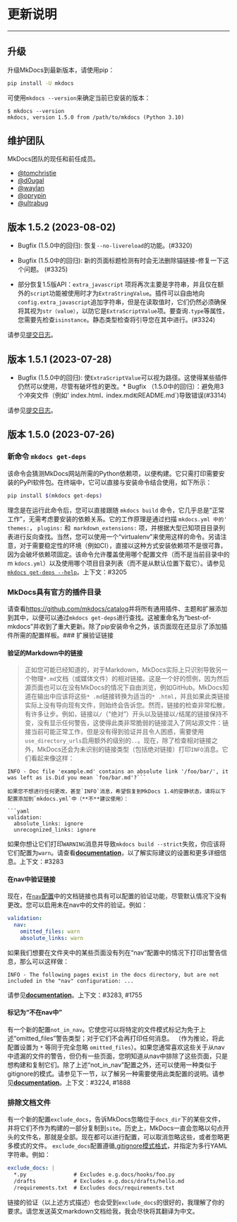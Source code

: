 # 更新说明

---


## 升级

升级MkDocs到最新版本，请使用pip：

```bash
pip install -U mkdocs
```

可使用`mkdocs --version`来确定当前已安装的版本：

```console
$ mkdocs --version
mkdocs, version 1.5.0 from /path/to/mkdocs (Python 3.10)
```

## 维护团队

MkDocs团队的现任和前任成员。
* [@tomchristie](https://github.com/tomchristie/)
* [@d0ugal](https://github.com/d0ugal/)
* [@waylan](https://github.com/waylan/)
* [@oprypin](https://github.com/oprypin/)
* [@ultrabug](https://github.com/ultrabug/)

## 版本 1.5.2 (2023-08-02)

*   Bugfix (1.5.0中的回归): 恢复`--no-livereload`的功能。(#3320)

*   Bugfix (1.5.0中的回归): 新的页面标题检测有时会无法删除锚链接-修复一下这个问题。 (#3325)

*   部分恢复1.5版API：`extra_javascript` 项将再次主要是字符串，并且仅在额外的`script`功能被使用时才为`ExtraStringValue`。插件可以自由地向`config.extra_javascript`追加字符串，但是在读取值时，它们仍然必须确保将其视为`str（value）`，以防它是`ExtraScriptValue`项。要查询`.type`等属性，您需要先检查`isinstance`。静态类型检查将引导您在其中进行。(#3324)

请参见[提交日志](https://github.com/mkdocs/mkdocs/compare/1.5.1...1.5.2)。

## 版本 1.5.1 (2023-07-28)

*   Bugfix (1.5.0中的回归): 使`ExtraScriptValue`可以视为路径。这使得某些插件仍然可以使用，尽管有破坏性的更改。*   Bugfix （1.5.0中的回归）：避免用3个冲突文件（例如' index.html`，`index.md`和`README.md`)导致错误(#3314)

请参见[提交日志](https://github.com/mkdocs/mkdocs/compare/1.5.0...1.5.1)。

## 版本 1.5.0 (2023-07-26)

### 新命令 `mkdocs get-deps`

该命令会猜测MkDocs网站所需的Python依赖项，以便构建。它只需打印需要安装的PyPI软件包。在终端中，它可以直接与安装命令结合使用，如下所示：

```bash
pip install $(mkdocs get-deps)
```

理念是在运行此命令后，您可以直接跟随 `mkdocs build` 命令，它几乎总是“正常工作”，无需考虑要安装的依赖关系。它的工作原理是通过扫描 `mkdocs.yml 中的' themes:`， `plugins:` 和` markdown_extensions:` 项，并根据大型已知项目目录列表进行反向查找。当然，您可以使用一个“virtualenv”来使用这样的命令。另请注意，对于需要稳定性的环境（例如CI），直接以这种方式安装依赖项不是很可靠，因为会破坏依赖项固定。该命令允许覆盖使用哪个配置文件（而不是当前目录中的m `kdocs.yml`）以及使用哪个项目目录列表（而不是从默认位置下载它）。请参见[`mkdocs get-deps --help`](../user-guide/cli.md#mkdocs-get-deps)。上下文：#3205

### MkDocs具有官方的插件目录

请查看<https://github.com/mkdocs/catalog>并将所有通用插件、主题和扩展添加到其中，以便可以通过`mkdocs get-deps`进行查找。这被重命名为“best-of-mkdocs”并收到了重大更新。除了pip安装命令之外，该页面现在还显示了添加插件所需的配置样板。### 扩展验证链接

#### 验证的Markdown中的链接

> 正如您可能已经知道的，对于Markdown，MkDocs实际上只识别导致另一个物理`*.md`文档（或媒体文件）的相对链接。这是一个好的惯例，因为然后源页面也可以在没有MkDocs的情况下自由浏览，例如GitHub。MkDocs知道在输出中应该将这些`* .md`链接转换为适当的`* .html`，并且如果此类链接实际上没有导向现有文件，则始终会告诉您。然而，链接的检查非常松散，有许多让步。例如，链接以`/`（“绝对”）开头以及链接以`/`结尾的链接保持不变，没有显示任何警告，这使得此类非常脆弱的链接混入了网站源文件：链接当前可能正常工作，但是没有得到验证并且令人困惑，需要使用`use_directory_urls`启用额外的级别的`..`。现在，除了检查相对链接之外，MkDocs还会为未识别的链接类型（包括绝对链接）打印`INFO`消息。它们看起来像这样：

```text
INFO - Doc file 'example.md' contains an absolute link '/foo/bar/', it was left as is.Did you mean `foo/bar.md'?```

如果您不想进行任何更改，甚至`INFO`消息，希望恢复到MkDocs 1.4的安静状态，请将以下配置添加到`mkdocs.yml`中（**不**建议使用）：

```yaml
validation:
  absolute_links: ignore
  unrecognized_links: ignore
```

如果你想让它们打印`WARNING`消息并导致`mkdocs build --strict`失败，你应该将它们配置为`warn`。请查看[**documentation**](../user-guide/configuration.md#validation)，以了解实际建议的设置和更多详细信息。上下文：#3283

#### 在nav中验证链接

现在，在[`nav`配置](../user-guide/configuration.md#nav)中的文档链接也具有可以配置的验证功能，尽管默认情况下没有更改。您可以启用未在nav中的文件的验证。例如：

```yaml
validation:
  nav:
    omitted_files: warn
    absolute_links: warn
```

如果我们想要在文件夹中的某些页面没有列在“nav”配置中的情况下打印出警告信息，那么可以这样做：

```text
INFO - The following pages exist in the docs directory, but are not included in the "nav" configuration: ...
```

请参见[**documentation**](../user-guide/configuration.md#validation)。上下文：#3283, #1755

#### 标记为“不在nav中”

有一个新的配置`not_in_nav`。它使您可以将特定的文件模式标记为免于上述“omitted_files”警告类型；对于它们不会再打印任何消息。 （作为推论，将此配置设置为 `*` 等同于完全忽略 `omitted_files`）。如果您通常喜欢这些关于从nav中遗漏的文件的警告，但仍有一些页面，您明知道从nav中排除了这些页面，只是想构建和复制它们。除了上述“not_in_nav”配置之外，还可以使用一种类似于gitignore的模式。请参见下一节，以了解另一种需要使用此类配置的说明。请参见[**documentation**](../user-guide/configuration.md#not_in_nav)。上下文：#3224, #1888

### 排除文档文件

有一个新的配置`exclude_docs`，告诉MkDocs忽略位于`docs_dir`下的某些文件，并将它们不作为构建的一部分复制到`site`。历史上，MkDocs一直会忽略以句点开头的文件名，那就是全部。现在都可以进行配置，可以取消忽略这些，或者忽略更多模式的文件。 `exclude_docs`配置遵循[.gitignore模式格式](https://git-scm.com/docs/gitignore#_pattern_format)，并指定为多行YAML字符串。例如：

```yaml
exclude_docs: |
  *.py               # Excludes e.g.docs/hooks/foo.py
  /drafts            # Excludes e.g.docs/drafts/hello.md
  /requirements.txt  # Excludes docs/requirements.txt
```

链接的验证（以上述方式描述）也会受到`exclude_docs`的很好的，我理解了你的要求。请您发送英文markdown文档给我，我会尽快将其翻译为中文。